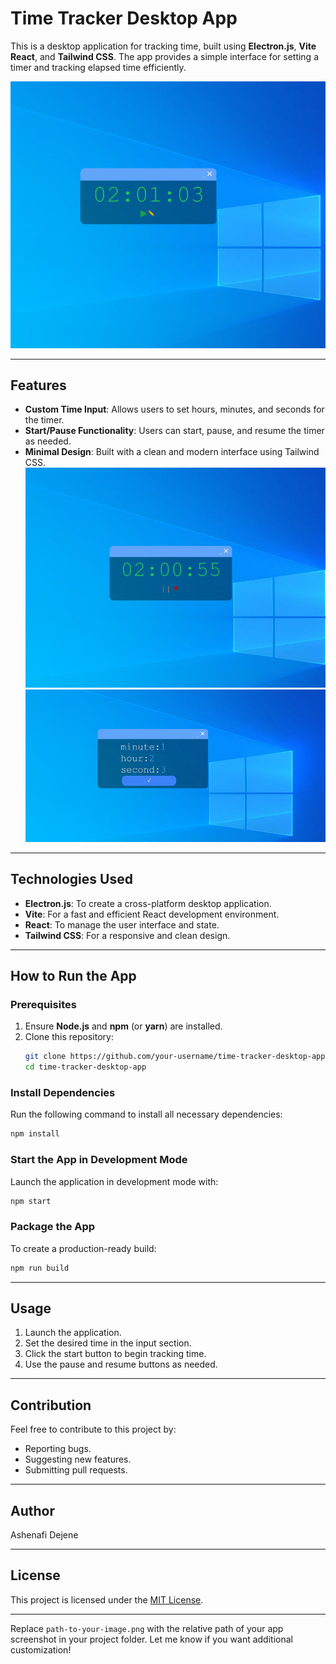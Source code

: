 

# Time Tracker Desktop App

This is a desktop application for tracking time, built using **Electron.js**, **Vite React**, and **Tailwind CSS**. The app provides a simple interface for setting a timer and tracking elapsed time efficiently.

![App Screenshot](./publlic/photo_2024-11-19_22-26-12.jpg)

---

## Features
- **Custom Time Input**: Allows users to set hours, minutes, and seconds for the timer.
- **Start/Pause Functionality**: Users can start, pause, and resume the timer as needed.
- **Minimal Design**: Built with a clean and modern interface using Tailwind CSS.
![App Screenshot](./publlic/photo_2024-11-19_22-25-29.jpg)
![App Screenshot](./publlic/photo_2024-11-19_22-26-22.jpg)
---

## Technologies Used
- **Electron.js**: To create a cross-platform desktop application.
- **Vite**: For a fast and efficient React development environment.
- **React**: To manage the user interface and state.
- **Tailwind CSS**: For a responsive and clean design.

---

## How to Run the App

### Prerequisites
1. Ensure **Node.js** and **npm** (or **yarn**) are installed.
2. Clone this repository:
   ```bash
   git clone https://github.com/your-username/time-tracker-desktop-app.git
   cd time-tracker-desktop-app
   ```

### Install Dependencies
Run the following command to install all necessary dependencies:
```bash
npm install
```

### Start the App in Development Mode
Launch the application in development mode with:
```bash
npm start
```

### Package the App
To create a production-ready build:
```bash
npm run build
```

---

## Usage
1. Launch the application.
2. Set the desired time in the input section.
3. Click the start button to begin tracking time.
4. Use the pause and resume buttons as needed.

---

## Contribution
Feel free to contribute to this project by:
- Reporting bugs.
- Suggesting new features.
- Submitting pull requests.

---

## Author
Ashenafi Dejene

---

## License
This project is licensed under the [MIT License](./LICENSE).

---

Replace `path-to-your-image.png` with the relative path of your app screenshot in your project folder. Let me know if you want additional customization!